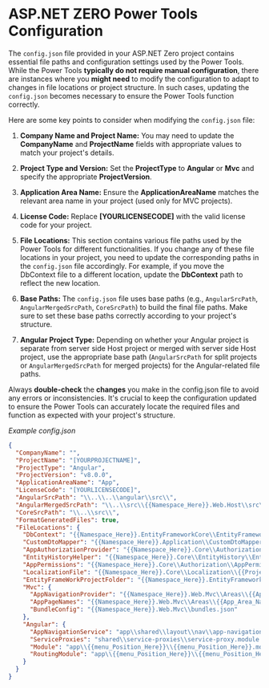 # ASP.NET ZERO Power Tools Configuration

The `config.json` file provided in your ASP.NET Zero project contains essential file paths and configuration settings used by the Power Tools. While the Power Tools **typically do not require manual configuration**, there are instances where you **might need** to modify the configuration to adapt to changes in file locations or project structure. In such cases, updating the `config.json` becomes necessary to ensure the Power Tools function correctly.

Here are some key points to consider when modifying the `config.json` file:

1. **Company Name and Project Name:** You may need to update the **CompanyName** and **ProjectName** fields with appropriate values to match your project's details.

2. **Project Type and Version:** Set the **ProjectType** to **Angular** or **Mvc** and specify the appropriate **ProjectVersion**.

3. **Application Area Name:** Ensure the **ApplicationAreaName** matches the relevant area name in your project (used only for MVC projects).

4. **License Code:** Replace **[YOURLICENSECODE]** with the valid license code for your project.

5. **File Locations:** This section contains various file paths used by the Power Tools for different functionalities. If you change any of these file locations in your project, you need to update the corresponding paths in the `config.json` file accordingly. For example, if you move the DbContext file to a different location, update the **DbContext** path to reflect the new location.

6. **Base Paths:** The `config.json` file uses base paths (e.g., `AngularSrcPath`, `AngularMergedSrcPath`, `CoreSrcPath`) to build the final file paths. Make sure to set these base paths correctly according to your project's structure.

7. **Angular Project Type:** Depending on whether your Angular project is separate from server side Host project or merged with server side Host project, use the appropriate base path (`AngularSrcPath` for split projects or `AngularMergedSrcPath` for merged projects) for the Angular-related file paths.

Always **double-check** the **changes** you make in the config.json file to avoid any errors or inconsistencies. It's crucial to keep the configuration updated to ensure the Power Tools can accurately locate the required files and function as expected with your project's structure.

*Example config.json*
```json
{
  "CompanyName": "",
  "ProjectName": "[YOURPROJECTNAME]",
  "ProjectType": "Angular",
  "ProjectVersion": "v8.0.0",
  "ApplicationAreaName": "App",
  "LicenseCode": "[YOURLICENSECODE]",
  "AngularSrcPath": "\\..\\..\\angular\\src\\",
  "AngularMergedSrcPath": "\\..\\src\\{{Namespace_Here}}.Web.Host\\src\\",
  "CoreSrcPath": "\\..\\src\\",
  "FormatGeneratedFiles": true,
  "FileLocations": {
    "DbContext": "{{Namespace_Here}}.EntityFrameworkCore\\EntityFrameworkCore\\{{Project_Name_Here}}DbContext.cs",
    "CustomDtoMapper": "{{Namespace_Here}}.Application\\CustomDtoMapper.cs",
    "AppAuthorizationProvider": "{{Namespace_Here}}.Core\\Authorization\\AppAuthorizationProvider.cs",
    "EntityHistoryHelper": "{{Namespace_Here}}.Core\\EntityHistory\\EntityHistoryHelper.cs",
    "AppPermissions": "{{Namespace_Here}}.Core\\Authorization\\AppPermissions.cs",
    "LocalizationFile": "{{Namespace_Here}}.Core\\Localization\\{{Project_Name_Here}}\\{{Project_Name_Here}}.xml",
    "EntityFrameWorkProjectFolder": "{{Namespace_Here}}.EntityFrameworkCore",
    "Mvc": {
      "AppNavigationProvider": "{{Namespace_Here}}.Web.Mvc\\Areas\\{{App_Area_Name_Here}}\\Startup\\{{App_Area_Name_Here}}NavigationProvider.cs",
      "AppPageNames": "{{Namespace_Here}}.Web.Mvc\\Areas\\{{App_Area_Name_Here}}\\Startup\\{{App_Area_Name_Here}}PageNames.cs",
      "BundleConfig": "{{Namespace_Here}}.Web.Mvc\\bundles.json"
    },
    "Angular": {
      "AppNavigationService": "app\\shared\\layout\\nav\\app-navigation.service.ts",
      "ServiceProxies": "shared\\service-proxies\\service-proxy.module.ts",
      "Module": "app\\{{menu_Position_Here}}\\{{menu_Position_Here}}.module.ts",
      "RoutingModule": "app\\{{menu_Position_Here}}\\{{menu_Position_Here}}-routing.module.ts"
    }
  }
}
```